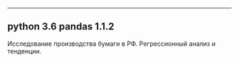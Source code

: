 --------------
python 3.6
pandas 1.1.2
--------------

Исследование производства бумаги в РФ. Регрессионный анализ и тенденции.
